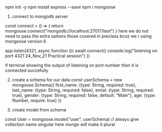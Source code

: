 npm init -y
npm install express --save
npm i mongoose

1. connect to mongodb server

const connect = () => {
    return mongoose.connect("mongodb://localhost:27017/test")
}
here we do not need to pass the extra options those covered in preclass bcoz we r using mongoose version 6

app.listen(4321, async function (){
    await connect()
    console.log("listening on port 4321 24_Nov_21 Practical session")
})

if terminal showing the output of listening on port number then it is connected succefully

 

2. create a schema for our data
const userSchema = new mongoose.Schema({
    first_name: {type: String, required: true},
    last_name: {type: String, required: false},
    emial: {type: String, required: true},
    gender: {type: String, required: false, default: "Male"},
    age: {type: Number, require: true}
})


3. create model from schema

const User = mongoose.model("user", userSchema) // always give collection name singular here mongo will make it plural



